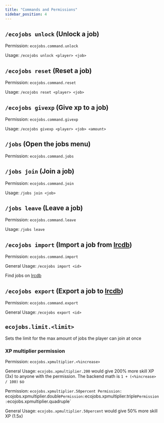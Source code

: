 ```yaml
---
title: "Commands and Permissions"
sidebar_position: 4
---
```


## `/ecojobs unlock` (Unlock a job)

Permission: `ecojobs.command.unlock`

Usage: `/ecojobs unlock <player> <job>`

## `/ecojobs reset` (Reset a job)

Permission: `ecojobs.command.reset`

Usage: `/ecojobs reset <player> <job>`

## `/ecojobs givexp` (Give xp to a job)

Permission: `ecojobs.command.givexp`

Usage: `/ecojobs givexp <player> <job> <amount>`

## `/jobs` (Open the jobs menu)

Permission: `ecojobs.command.jobs`

## `/jobs join` (Join a job)

Permission: `ecojobs.command.join`

Usage: `/jobs join <job>`

## `/jobs leave` (Leave a job)

Permission: `ecojobs.command.leave`

Usage: `/jobs leave`

## `/ecojobs import` (Import a job from [lrcdb](https://lrcdb.auxilor.io/))

Permission: `ecojobs.command.import`

General Usage: `/ecojobs import <id>`

Find jobs on [lrcdb](https://lrcdb.auxilor.io/)

## `/ecojobs export` (Export a job to [lrcdb](https://lrcdb.auxilor.io/))

Permission: `ecojobs.command.export`

General Usage: `/ecojobs export <id>`

## `ecojobs.limit.<limit>`

Sets the limit for the max amount of jobs the player can join at once

### XP multiplier permission

Permission: `ecojobs.xpmultiplier.<%increase>`

General Usage: `ecojobs.xpmultiplier.200` would give 200% more skill XP (3x) to anyone with the permission. The backend math is `1 + (<%increase> / 100)` so 

Permission: `ecojobs.xpmultiplier.50percent
Permission: `ecojobs.xpmultiplier.double`
Permission: `ecojobs.xpmultiplier.triple`
Permission: `ecojobs.xpmultiplier.quadruple`

General Usage: `ecojobs.xpmultiplier.50percent` would give 50% more skill XP (1.5x)